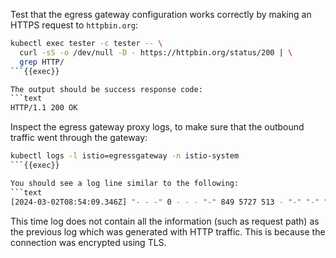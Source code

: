 Test that the egress gateway configuration works correctly by making an HTTPS request
to `httpbin.org`:

```bash
kubectl exec tester -c tester -- \
  curl -sS -o /dev/null -D - https://httpbin.org/status/200 | \
  grep HTTP/
```{{exec}}

The output should be success response code:
```text
HTTP/1.1 200 OK
```

Inspect the egress gateway proxy logs, to make sure that the outbound traffic went through the gateway:

```bash
kubectl logs -l istio=egressgateway -n istio-system
```{{exec}}

You should see a log line similar to the following:
```text
[2024-03-02T08:54:09.346Z] "- - -" 0 - - - "-" 849 5727 513 - "-" "-" "-" "-" "X.Y.Z:443" outbound|443||httpbin.org X.Y.Z:58312 X.Y.Z:8443 X.Y.Z:34160 httpbin.org -
```

This time log does not contain all the information (such as request path) as the previous log which was generated with HTTP traffic.
This is because the connection was encrypted using TLS.

